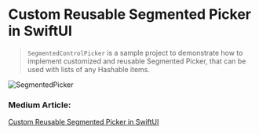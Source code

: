 #  Custom Reusable Segmented Picker in SwiftUI

> `SegmentedControlPicker` is a sample project to demonstrate how to implement customized and reusable Segmented Picker, that can be used with lists of any Hashable items.

![SegmentedPicker](https://github.com/marwaniaaj/SegmentedControlPicker/assets/10337793/136de9c5-672b-4a5c-a1ad-8de644a53e0f)


### Medium Article:
[Custom Reusable Segmented Picker in SwiftUI](https://medium.com/@marwa.diab/custom-reusable-segmented-picker-in-swiftui-a45b0f5953a3)
